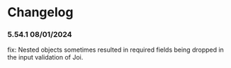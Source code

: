 # Changelog

### 5.54.1 08/01/2024

fix: Nested objects sometimes resulted in required fields being dropped in the input validation of Joi. 

